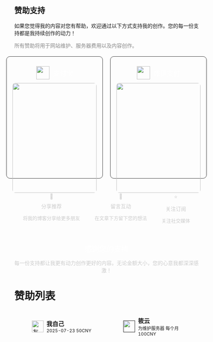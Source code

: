 <!-- # 赞助支持
如果您觉得我的内容对您有帮助，欢迎通过以下方式支持我的创作。您的每一份支持都是我持续创作的动力！

所有赞助将用于网站维护、服务器费用以及内容创作。
<div style="display: flex; gap: 20px; margin-top: 20px;">

  <div style="flex: 1; border: 1px solid #ccc; border-radius: 10px; padding: 16px; text-align: center;">
    <img src="https://img.sakura.ink/file/AgACAgUAAyEGAASIHQfFAAMbaIDzpAPuYmNBkhQ18V57WdvyDXwAAi_NMRt2UwABVM2BcGAB39BuAQADAgADeAADNgQ.png" alt="" width="36" height="36">
    <h3 style="margin: 10px 0;">微信</h3>
    <img src="https://img.sakura.ink/file/AgACAgUAAyEGAASIHQfFAAMYaIDyLPGbRJR7dPMD63jXXIs31IQAAinNMRt2UwABVD6Ge7nlM7qsAQADAgADeAADNgQ.png" alt="规章说明" width="300" height="300" style="width: 100%; border-radius: 8px;">
  </div>

  <div style="flex: 1; border: 1px solid #ccc; border-radius: 10px; padding: 16px; text-align: center;">
    <img src="https://img.sakura.ink/file/AgACAgUAAyEGAASIHQfFAAMaaIDzlK_rdaJ83DsobArdY4jWsQ0AAi7NMRt2UwABVBeeK5QoToL-AQADAgADeAADNgQ.png" alt="📣" width="36" height="36">
    <h3 style="margin: 10px 0;">支付宝</h3>
    <img src="https://img.sakura.ink/file/AgACAgUAAyEGAASIHQfFAAMZaIDyWX8x69BKPl8j9BHkNRgEo6MAAirNMRt2UwABVMCsI6TN6cQOAQADAgADeAADNgQ.png" alt="群聊规范" width="300" height="300" style="width: 100%; border-radius: 8px;">
  </div>

</div>
<div style="height: 40px;"></div> -->

<h2>赞助支持</h2>
<p>如果您觉得我的内容对您有帮助，欢迎通过以下方式支持我的创作。您的每一份支持都是我持续创作的动力！</p>
<p style="color: #888;">所有赞助将用于网站维护、服务器费用以及内容创作。</p>

<div style="display: flex; gap: 20px; margin-top: 20px; flex-wrap: nowrap; justify-content: center;">
    <!-- 支付宝 -->
    <div style="flex: 1; min-width: 230px; max-width: 300px; min-height: 300px; max-height: 400px; border: 1px solid #333; background: transparent; border-radius: 10px; padding: 16px; text-align: center; color: #fff;">
      <div style="display: flex; align-items: center; gap: 10px; justify-content: center;">
        <img src="https://img.sakura.ink/file/AgACAgUAAyEGAASIHQfFAAMaaIDzlK_rdaJ83DsobArdY4jWsQ0AAi7NMRt2UwABVBeeK5QoToL-AQADAgADeAADNgQ.png" width="36" height="36" style="margin:10px 0;display:block;">
        <span style="font-size: 18px; color: #fff;">支付宝</span>
      </div>
      <img src="https://img.sakura.ink/file/AgACAgUAAyEGAASIHQfFAAMZaIDyWX8x69BKPl8j9BHkNRgEo6MAAirNMRt2UwABVMCsI6TN6cQOAQADAgADeAADNgQ.png" width="280" style="width: 100%; border-radius: 8px;">
    </div>
    <!-- 微信支付 -->
    <div style="flex: 1; min-width: 230px; max-width: 300px; min-height: 300px; max-height: 400px; border: 1px solid #333; background: transparent; border-radius: 10px; padding: 16px; text-align: center; color: #fff;">
      <div style="display: flex; align-items: center; gap: 10px; justify-content: center;">
        <img src="https://img.sakura.ink/file/AgACAgUAAyEGAASIHQfFAAMbaIDzpAPuYmNBkhQ18V57WdvyDXwAAi_NMRt2UwABVM2BcGAB39BuAQADAgADeAADNgQ.png" width="36" height="36" style="margin:10px 0;display:block;">
        <span style="font-size: 18px; color: #fff;">微信支付</span>
      </div>
      <img src="https://img.sakura.ink/file/AgACAgUAAyEGAASIHQfFAAMYaIDyLPGbRJR7dPMD63jXXIs31IQAAinNMRt2UwABVD6Ge7nlM7qsAQADAgADeAADNgQ.png" width="280" style="width: 100%; border-radius: 8px;">
    </div>
    <!-- 加密货币 -->
    <!-- <div style="flex: 1; min-width: 230px; max-width: 340px; min-height: 300px; max-height: 400px; border: 1px solid #333; background: transparent; border-radius: 10px; padding: 16px; text-align: center; color: #fff;">
      <div style="display: flex; align-items: center; gap: 10px; justify-content: center;">
        <img src="https://img.icons8.com/fluency/48/cryptocurrency.png" width="36" height="36" style="margin:10px 0;display:block;">
        <span style="font-size: 18px; color: #fff;">加密货币</span>
      </div>
      <p style="font-size: 14px; margin-top: 16px;">支持 USDT/USDC/BTC</p>
      <p style="font-size: 14px;">钱包地址：</p>
      <code style="word-break: break-all; font-size: 13px; background: #333; padding: 6px 10px; display: inline-block; border-radius: 5px;">0xe2bacffb78154af2e8d8fe3e28073babd7e9e56c</code>
      <p style="margin-top: 10px;">Bybit UID</p>
      <div style="font-weight: bold;">465138256</div>
    </div> -->
</div>

<div style="margin-top: 40px;"></div>

<!-- 其他支持方式 -->
<div style="display: flex; justify-content: center; gap: 40px; flex-wrap: wrap; text-align: center; color: #ccc;">
  <div>
    <div>📣</div>
    <div style="margin-top: 8px;">分享推荐</div>
    <p style="font-size: 13px;">将我的博客分享给更多朋友</p>
  </div>
  <div>
    <div>💬</div>
    <div style="margin-top: 8px;">留言互动</div>
    <p style="font-size: 13px;">在文章下方留下您的想法</p>
  </div>
  <div>
    <div>⭐</div>
    <div style="margin-top: 8px;">关注订阅</div>
    <p style="font-size: 13px;">关注社交媒体</p>
  </div>
</div>

<!-- 底部感谢语 -->
<div style="text-align: center; color: #fff; margin-top: 40px;">
  <div style="font-size: 20px;"> 感谢您的支持</div>
  <p style="font-size: 14px; color: #ccc;">每一份支持都让我更有动力创作更好的内容。无论金额大小，您的心意我都深深感激！</p>
</div>



# 赞助列表
<style>
.friend-card {
  display: flex;
  align-items: center;
  width: 100%;
  min-height: 48px;
  text-decoration: none !important;
  color: inherit;
  outline: none !important;
  border: none !important;
  box-sizing: border-box;
  transition: background 0.2s;
  padding-left: 20px; /* 卡片整体左侧留白 */
}
.friend-card:focus,
.friend-card:hover {
  outline: none !important;
  border: none !important;
  text-decoration: none !important;
  background: #f5f5f5;
}
.friend-card img {
  margin-left: 20px;           /* 保证头像紧贴卡片左侧 */
  margin-right: 8px;        /* 头像与文字间距 */
}
</style>

<table style="border-collapse:separate; border-spacing:0 10px;">
  <tr>
    <td style="padding:8px 8px; width:320px;">
      <a href="https://blog.sakura.ink/" target="_blank" class="friend-card">
        <img src="https://avatars.githubusercontent.com/u/91101909?v=4" width="32" height="32" alt="友人A头像"/>
        <div>
          <b>我自己</b><br/>
          <span style="font-size:12px;">2025-07-23   50CNY</span>
        </div>
      </a>
    </td>
    <td style="padding:8px 8px; width:320px;">
      <a href="" target="_blank" class="friend-card">
        <img src="https://q2.qlogo.cn/headimg_dl?dst_uin=3368760156&spec=100&t=1754536226983" width="32" height="32" alt=""/>
        <div>
          <b>筱云</b><br/>
          <span style="font-size:12px;">为维护服务器 每个月100CNY</span>
        </div>
      </a>
    </td>
  </tr>
  <!-- <tr>
    <td style="padding:8px 8px; width:320px;">
      <a href="https://github.com/user3" target="_blank" class="friend-card">
        <img src="https://avatars.githubusercontent.com/u/3?v=4" width="32" height="32" alt="友人C头像"/>
        <div>
          <b>友人C</b><br/>
          <span style="font-size:12px;">记录生活与技术的个人博客。</span>
        </div>
      </a>
    </td>
    <td style="padding:8px 8px; width:320px;">
      <a href="https://github.com/user4" target="_blank" class="friend-card">
        <img src="https://avatars.githubusercontent.com/u/4?v=4" width="32" height="32" alt="友人D头像"/>
        <div>
          <b>友人D</b><br/>
          <span style="font-size:12px;">热衷于开源项目的开发者。</span>
        </div>
      </a>
    </td> -->
  </tr>
</table>